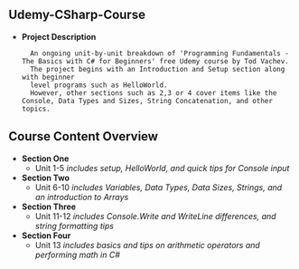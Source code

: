 ## Udemy-CSharp-Course
- **Project Description**

		An ongoing unit-by-unit breakdown of 'Programming Fundamentals - The Basics with C# for Beginners' free Udemy course by Tod Vachev.
        The project begins with an Introduction and Setup section along with beginner
        level programs such as HelloWorld. 
        However, other sections such as 2,3 or 4 cover items like the Console, Data Types and Sizes, String Concatenation, and other topics.
		


## Course Content Overview

- **Section One**
	- Unit 1-5 *includes setup, HelloWorld, and quick tips for Console input*
- **Section Two**
	- Unit 6-10 *includes Variables, Data Types, Data Sizes, Strings, and an introduction to Arrays*
- **Section Three**
	- Unit 11-12 *includes Console.Write and WriteLine differences, and string formatting tips*
- **Section Four**
    - Unit 13 *includes basics and tips on arithmetic operators and performing math in C#*